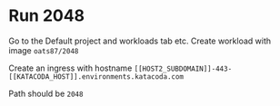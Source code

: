 # Run 2048

Go to the Default project and workloads tab etc.
Create workload with image `oats87/2048`

Create an ingress with hostname `[[HOST2_SUBDOMAIN]]-443-[[KATACODA_HOST]].environments.katacoda.com`

Path should be `2048`